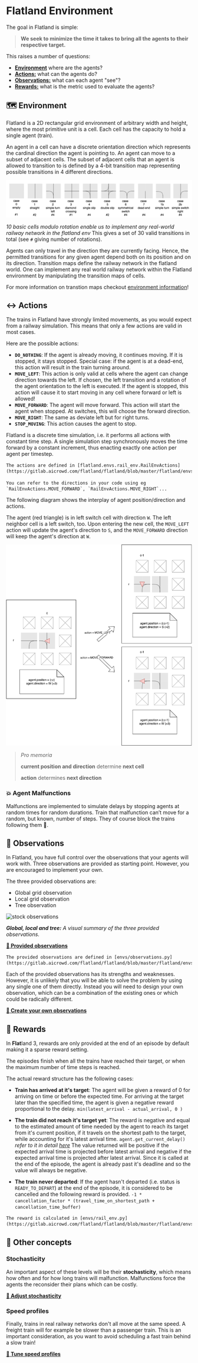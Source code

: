 Flatland Environment
====================

The goal in Flatland is simple:

> **We seek to minimize the time it takes to bring all the agents to their respective target.**

This raises a number of questions:

- [**Environment**](#Environment) where are the agents?
- [**Actions:**](#actions) what can the agents do?
- [**Observations:**](#observations) what can each agent "see"?
- [**Rewards:**](#rewards) what is the metric used to evaluate the agents?

🗺️ Environment
---

Flatland is a 2D rectangular grid environment of arbitrary width and height, where the most primitive unit is a cell. Each cell has the capacity to hold a
single agent (train).

An agent in a cell can have a discrete orientation direction which represents the cardinal direction the agent is pointing to. An agent can move to a subset of
adjacent cells. The subset of adjacent cells that an agent is allowed to transition to is defined by a 4-bit transition map representing possible transitions in
4 different directions.

![basic_railway_elements.drawio.png](../assets/images/basic_railway_elements.drawio.png)

*10 basic cells modulo rotation enable us to implement any real-world railway network in the flatland env*
This gives a set of 30 valid transitions in total (see `#` giving number of rotations).

Agents can only travel in the direction they are currently facing. Hence, the permitted transitions for any given agent depend both on its position and on its
direction. Transition maps define the railway network in the flatland world. One can implement any real world railway network within the Flatland environment by
manipulating the transition maps of cells.

For more information on transtion maps checkout [environment information](../environment/environment_information)!


↔️ Actions
---

The trains in Flatland have strongly limited movements, as you would expect from a railway simulation. This means that only a few actions are valid in most
cases.

Here are the possible actions:

- **`DO_NOTHING`**:  If the agent is already moving, it continues moving. If it is stopped, it stays stopped. Special case: if the agent is at a dead-end, this
  action will result in the train turning around.
- **`MOVE_LEFT`**: This action is only valid at cells where the agent can change direction towards the left. If chosen, the left transition and a rotation of
  the agent orientation to the left is executed. If the agent is stopped, this action will cause it to start moving in any cell where forward or left is
  allowed!
- **`MOVE_FORWARD`**: The agent will move forward. This action will start the agent when stopped. At switches, this will choose the forward direction.
- **`MOVE_RIGHT`**: The same as deviate left but for right turns.
- **`STOP_MOVING`**: This action causes the agent to stop.

Flatland is a discrete time simulation, i.e. it performs all actions with constant time step. A single simulation step synchronously moves the time forward by a
constant increment, thus enacting exactly one action per agent per timestep.

```{admonition} Code reference
The actions are defined in [flatland.envs.rail_env.RailEnvActions](https://gitlab.aicrowd.com/flatland/flatland/blob/master/flatland/envs/rail_env.py#L69).

You can refer to the directions in your code using eg `RailEnvActions.MOVE_FORWARD`, `RailEnvActions.MOVE_RIGHT`...
```

The following diagram shows the interplay of agent position/direction and actions.

The agent (red triangle) is in left switch cell with direction `W`. The left neighbor cell is a left switch, too.
Upon entering the new cell, the `MOVE_LEFT` action will update the agent's direction to `S`, and the `MOVE_FORWARD` direction will keep the agent's direction at
`W`.

![Flatland_3_Update.drawio.png](../assets/images/Flatland_3_Update.drawio.png)

> *Pro memoria*
>
> **current position and direction** determine **next cell**
>
> **action** determines **next direction**

### 💥 Agent Malfunctions

Malfunctions are implemented to simulate delays by stopping agents at random times for random durations. Train that malfunction can’t move for a random, but
known, number of steps. They of course block the trains following them 😬.

👀 Observations
---

In Flatland, you have full control over the observations that your agents will work with. Three observations are provided as starting point. However, you are
encouraged to implement your own.

The three provided observations are:

- Global grid observation
- Local grid observation
- Tree observation

![stock observations](https://i.imgur.com/oo8EIYv.png)

***Global, local and tree:** A visual summary of the three provided observations.*

**[🔗 Provided observations](environment/observations)**

```{admonition} Code reference
The provided observations are defined in [envs/observations.py](https://gitlab.aicrowd.com/flatland/flatland/blob/master/flatland/envs/observations.py)
```

Each of the provided observations has its strengths and weaknesses. However, it is unlikely that you will be able to solve the problem by using any single one of
them directly. Instead you will need to design your own observation, which can be a combination of the existing ones or which could be radically different.

**[🔗 Create your own observations](../environment/custom_observations)**


🌟 Rewards
----------

In **Flat**land 3, rewards are only provided at the end of an episode by default making it a sparse reward setting.

The episodes finish when all the trains have reached their target, or when the maximum number of time steps is reached.

The actual reward structure has the following cases:

- **Train has arrived at it's target**: The agent will be given a reward of 0 for arriving on time or before the expected time. For arriving at the target later
  than the specified time, the agent is given a negative reward proportional to the delay.
  `min(latest_arrival - actual_arrival, 0 )`

- **The train did not reach it's target yet**: The reward is negative and equal to the estimated amount of time needed by the agent to reach its target from
  it's current position, if it travels on the shortest path to the target, while accounting for it's latest arrival time.
  `agent.get_current_delay()` *refer to it in detail [here](../environment/timetables)*
  The value returned will be positive if the expected arrival time is projected before latest arrival and negative if the expected arrival time is projected
  after latest arrival. Since it is called at the end of the episode, the agent is already past it's deadline and so the value will always be negative.

- **The train never departed**: If the agent hasn't departed (i.e. status is `READY_TO_DEPART`) at the end of the episode, it is considered to be cancelled and
  the following reward is provided.
  `-1 * cancellation_factor * (travel_time_on_shortest_path + cancellation_time_buffer)`

```{admonition} Code reference
The reward is calculated in [envs/rail_env.py](https://gitlab.aicrowd.com/flatland/flatland/blob/master/flatland/envs/rail_env.py)
```

🚉 Other concepts
-----------------

### Stochasticity

An important aspect of these levels will be their **stochasticity**, which means how often and for how long trains will malfunction. Malfunctions force the
agents the reconsider their plans which can be costly.

**[🔗 Adjust stochasticity](../environment/stochasticity)**

### Speed profiles

Finally, trains in real railway networks don't all move at the same speed. A freight train will for example be slower than a passenger train. This is an
important consideration, as you want to avoid scheduling a fast train behind a slow train!

**[🔗 Tune speed profiles](../environment/speed_profiles)**